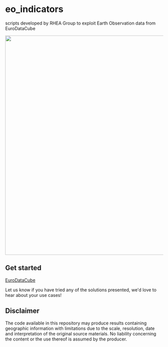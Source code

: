 # eo_indicators
scripts developed by RHEA Group to exploit Earth Observation data from EuroDataCube

<p><center> <img src="images/race_logo.png" width="700"/> </p></center>

## Get started
[EuroDataCube](https://eurodatacube.com/)

Let us know if you have tried any of the solutions presented, we'd love to hear about your use cases!

## Disclaimer
The code available in this repository may produce results containing geographic information with limitations due to the scale, resolution, date and interpretation of the original source materials. No liability concerning the content or the use thereof is assumed by the producer.
